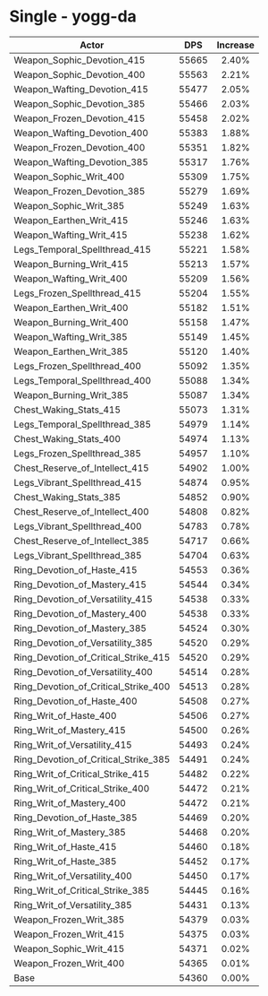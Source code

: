# Single - yogg-da
| Actor | DPS | Increase |
|---|:---:|:---:|
|Weapon_Sophic_Devotion_415|55665|2.40%|
|Weapon_Sophic_Devotion_400|55563|2.21%|
|Weapon_Wafting_Devotion_415|55477|2.05%|
|Weapon_Sophic_Devotion_385|55466|2.03%|
|Weapon_Frozen_Devotion_415|55458|2.02%|
|Weapon_Wafting_Devotion_400|55383|1.88%|
|Weapon_Frozen_Devotion_400|55351|1.82%|
|Weapon_Wafting_Devotion_385|55317|1.76%|
|Weapon_Sophic_Writ_400|55309|1.75%|
|Weapon_Frozen_Devotion_385|55279|1.69%|
|Weapon_Sophic_Writ_385|55249|1.63%|
|Weapon_Earthen_Writ_415|55246|1.63%|
|Weapon_Wafting_Writ_415|55238|1.62%|
|Legs_Temporal_Spellthread_415|55221|1.58%|
|Weapon_Burning_Writ_415|55213|1.57%|
|Weapon_Wafting_Writ_400|55209|1.56%|
|Legs_Frozen_Spellthread_415|55204|1.55%|
|Weapon_Earthen_Writ_400|55182|1.51%|
|Weapon_Burning_Writ_400|55158|1.47%|
|Weapon_Wafting_Writ_385|55149|1.45%|
|Weapon_Earthen_Writ_385|55120|1.40%|
|Legs_Frozen_Spellthread_400|55092|1.35%|
|Legs_Temporal_Spellthread_400|55088|1.34%|
|Weapon_Burning_Writ_385|55087|1.34%|
|Chest_Waking_Stats_415|55073|1.31%|
|Legs_Temporal_Spellthread_385|54979|1.14%|
|Chest_Waking_Stats_400|54974|1.13%|
|Legs_Frozen_Spellthread_385|54957|1.10%|
|Chest_Reserve_of_Intellect_415|54902|1.00%|
|Legs_Vibrant_Spellthread_415|54874|0.95%|
|Chest_Waking_Stats_385|54852|0.90%|
|Chest_Reserve_of_Intellect_400|54808|0.82%|
|Legs_Vibrant_Spellthread_400|54783|0.78%|
|Chest_Reserve_of_Intellect_385|54717|0.66%|
|Legs_Vibrant_Spellthread_385|54704|0.63%|
|Ring_Devotion_of_Haste_415|54553|0.36%|
|Ring_Devotion_of_Mastery_415|54544|0.34%|
|Ring_Devotion_of_Versatility_415|54538|0.33%|
|Ring_Devotion_of_Mastery_400|54538|0.33%|
|Ring_Devotion_of_Mastery_385|54524|0.30%|
|Ring_Devotion_of_Versatility_385|54520|0.29%|
|Ring_Devotion_of_Critical_Strike_415|54520|0.29%|
|Ring_Devotion_of_Versatility_400|54514|0.28%|
|Ring_Devotion_of_Critical_Strike_400|54513|0.28%|
|Ring_Devotion_of_Haste_400|54508|0.27%|
|Ring_Writ_of_Haste_400|54506|0.27%|
|Ring_Writ_of_Mastery_415|54500|0.26%|
|Ring_Writ_of_Versatility_415|54493|0.24%|
|Ring_Devotion_of_Critical_Strike_385|54491|0.24%|
|Ring_Writ_of_Critical_Strike_415|54482|0.22%|
|Ring_Writ_of_Critical_Strike_400|54472|0.21%|
|Ring_Writ_of_Mastery_400|54472|0.21%|
|Ring_Devotion_of_Haste_385|54469|0.20%|
|Ring_Writ_of_Mastery_385|54468|0.20%|
|Ring_Writ_of_Haste_415|54460|0.18%|
|Ring_Writ_of_Haste_385|54452|0.17%|
|Ring_Writ_of_Versatility_400|54450|0.17%|
|Ring_Writ_of_Critical_Strike_385|54445|0.16%|
|Ring_Writ_of_Versatility_385|54431|0.13%|
|Weapon_Frozen_Writ_385|54379|0.03%|
|Weapon_Frozen_Writ_415|54375|0.03%|
|Weapon_Sophic_Writ_415|54371|0.02%|
|Weapon_Frozen_Writ_400|54365|0.01%|
|Base|54360|0.00%|
